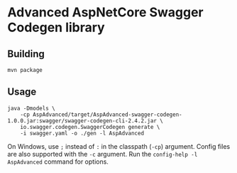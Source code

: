 # Advanced AspNetCore Swagger Codegen library

## Building

```
mvn package
```

## Usage

```
java -Dmodels \
    -cp AspAdvanced/target/AspAdvanced-swagger-codegen-1.0.0.jar:swagger/swagger-codegen-cli-2.4.2.jar \
    io.swagger.codegen.SwaggerCodegen generate \
    -i swagger.yaml -o ./gen -l AspAdvanced
```

On Windows, use `;` instead of `:` in the classpath (`-cp`) argument.
Config files are also supported with the `-c` argument.
Run the `config-help -l AspAdvanced` command for options.
